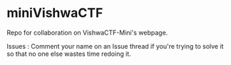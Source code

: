 # miniVishwaCTF
Repo for collaboration on VishwaCTF-Mini's webpage.

Issues : 
Comment your name on an Issue thread if you're trying to solve it so that no one else wastes time redoing it.
